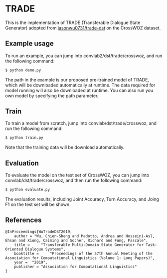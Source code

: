 # TRADE
This is the implementation of TRADE (Transferable Dialogue State Generator) adopted from [jasonwu0731/trade-dst](https://github.com/jasonwu0731/trade-dst)
on the CrossWOZ dataset.


## Example usage
To run an example, you can jump into convlab2/dst/trade/crosswoz, and run the following command:
```bash
$ python demo.py
```
The path in the example is our proposed pre-trained model of TRADE, which will
be downloaded automatically at runtime.
The data required for model running will also be downloaded at runtime.
You can also run you own model by specifying the path parameter.

## Train
To train a model from scratch, jump into convlab/dst/trade/crosswoz, and run the following command:
```bash
$ python train.py
```
Note that the training data will be download automatically.

## Evaluation
To evaluate the model on the test set of CrossWOZ, you can jump into convlab/dst/trade/crosswoz, and then run the following command:
```bash
$ python evaluate.py
```
The evaluation results, including Joint Accuracy, Turn Accuracy, and Joing F1 on the test set will be shown.

## References
```
@InProceedings{WuTradeDST2019,
  	author = "Wu, Chien-Sheng and Madotto, Andrea and Hosseini-Asl, Ehsan and Xiong, Caiming and Socher, Richard and Fung, Pascale",
  	title = 	"Transferable Multi-Domain State Generator for Task-Oriented Dialogue Systems",
  	booktitle = 	"Proceedings of the 57th Annual Meeting of the Association for Computational Linguistics (Volume 1: Long Papers)",
  	year = 	"2019",
  	publisher = "Association for Computational Linguistics"
}
```
